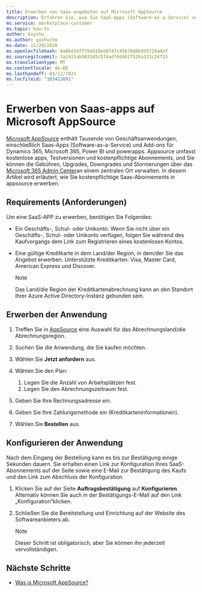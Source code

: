 ```yaml
---
title: Erwerben von Saas-angeboten auf Microsoft AppSource
description: Erfahren Sie, wie Sie SaaS-Apps (Software-as-a-Service) von Microsoft-Partnern auf Microsoft AppSource erwerben.
ms.service: marketplace-customer
ms.topic: how-to
author: Guyshu
ms.author: gushuchm
ms.date: 11/20/2020
ms.openlocfilehash: 0a0bd1dff70ed18ed8f4fc45b78d8b935f24adaf
ms.sourcegitcommit: 3a2415ab9833d5c574ad76d462f526a131c24f33
ms.translationtype: MT
ms.contentlocale: de-DE
ms.lasthandoff: 03/12/2021
ms.locfileid: "103412691"
---
```

# <a name="how-to-purchase-saas-apps-on-microsoft-appsource"></a>Erwerben von Saas-apps auf Microsoft AppSource

[Microsoft AppSource](https://appsource.microsoft.com/) enthält Tausende von Geschäftsanwendungen, einschließlich Saas-Apps (Software-as-a-Service) und Add-ons für Dynamics 365, Microsoft 365, Power BI und powerapps. Appsource umfasst kostenlose apps, Testversionen und kostenpflichtige Abonnements, und Sie können die Gebühren, Upgrades, Downgrades und Stornierungen über das [Microsoft 365 Admin Center](/microsoft-365/admin/admin-overview/about-the-admin-center)an einem zentralen Ort verwalten. In diesem Artikel wird erläutert, wie Sie kostenpflichtige Saas-Abonnements in appsource erwerben.

## <a name="requirements"></a>Requirements (Anforderungen)

Um eine SaaS-APP zu erwerben, benötigen Sie Folgendes:

- Ein Geschäfts-, Schul- oder Unikonto. Wenn Sie nicht über ein Geschäfts-, Schul- oder Unikonto verfügen, folgen Sie während des Kaufvorgangs dem Link zum Registrieren eines kostenlosen Kontos.

- Eine gültige Kreditkarte in dem Land/der Region, in dem/der Sie das Angebot erwerben. Unterstützte Kreditkarten: Visa, Master Card, American Express und Discover.

    > [!Note]
    > Das Land/die Region der Kreditkartenabrechnung kann an den Standort Ihrer Azure Active Directory-Instanz gebunden sein.

## <a name="purchase-the-application"></a>Erwerben der Anwendung

1. Treffen Sie in [AppSource](https://appsource.microsoft.com/) eine Auswahl für das Abrechnungsland/die Abrechnungsregion.
1. Suchen Sie die Anwendung, die Sie kaufen möchten.
1. Wählen Sie **Jetzt anfordern** aus.
1. Wählen Sie den Plan:

    1. Legen Sie die Anzahl von Arbeitsplätzen fest.
    1. Legen Sie den Abrechnungszeitraum fest.
    
1. Geben Sie Ihre Rechnungsadresse ein.
1. Geben Sie Ihre Zahlungsmethode ein (Kreditkarteninformationen).    
1. Wählen Sie **Bestellen** aus.

## <a name="configure-the-application"></a>Konfigurieren der Anwendung

Nach dem Eingang der Bestellung kann es bis zur Bestätigung einige Sekunden dauern. Sie erhalten einen Link zur Konfiguration Ihres SaaS-Abonnements auf der Seite sowie eine E-Mail zur Bestätigung des Kaufs und den Link zum Abschluss der Konfiguration.

1. Klicken Sie auf der Seite **Auftragsbestätigung** auf **Konfigurieren**. Alternativ können Sie auch in der Bestätigungs-E-Mail auf den Link „Konfiguration“klicken.
1. Schließen Sie die Bereitstellung und Einrichtung auf der Website des Softwareanbieters ab.

    > [!Note]
    > Dieser Schritt ist obligatorisch, aber Sie können ihn jederzeit vervollständigen.

## <a name="next-steps"></a>Nächste Schritte

- [Was is Microsoft AppSource?](appsource-overview.md)
